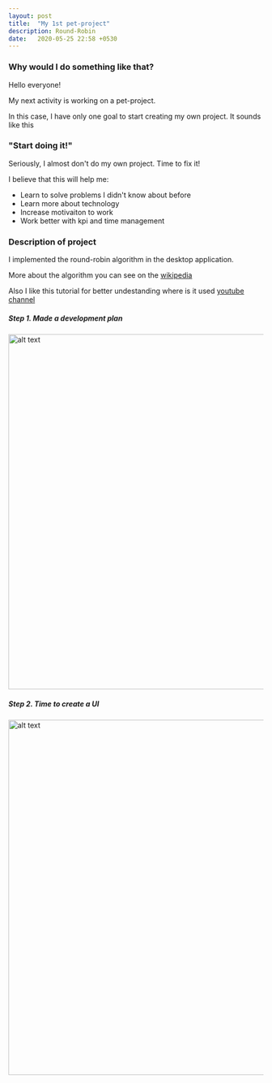 ```yaml
---
layout: post
title:  "My 1st pet-project"
description: Round-Robin
date:   2020-05-25 22:58 +0530
---
```

### Why would I do something like that?

Hello everyone! 

My next activity is working on a pet-project. 

In this case, I have only one goal to start creating my own project. It sounds like this 

### "Start doing it!"

Seriously, I almost don't do my own project. Time to fix it! 

I believe that this will help me:

- Learn to solve problems I didn't know about before
- Learn more about technology
- Increase motivaiton to work
- Work better with kpi and time management

### Description of project
I implemented the round-robin algorithm in the desktop application.

More about the algorithm you can see on the [wikipedia](https://en.wikipedia.org/wiki/Round-robin)

Also I like this tutorial for better undestanding where is it used [youtube channel](https://www.youtube.com/watch?v=TxjIlNYRZ5M)

##### Step 1. Made a development plan
<img src="https://rocket47.github.io/roundrobinplan.jpeg" alt="alt text" width="700"/>

##### Step 2. Time to create a UI
<img src="https://rocket47.github.io/MainFormUI.png" alt="alt text" width="700"/>
